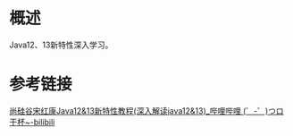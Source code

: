 # 概述

Java12、13新特性深入学习。

# 参考链接

[尚硅谷宋红康Java12&13新特性教程(深入解读java12&13)_哔哩哔哩 (゜-゜)つロ 干杯~-bilibili](https://www.bilibili.com/video/av68735735)